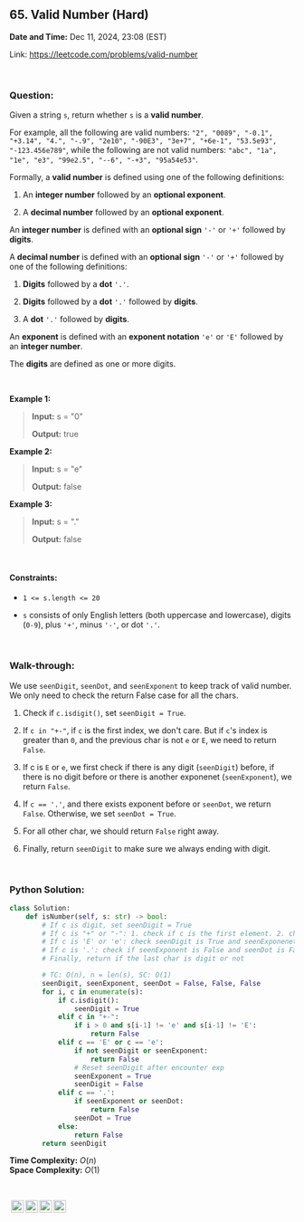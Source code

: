 ## 65. Valid Number (Hard)
**Date and Time:** Dec 11, 2024, 23:08 (EST)

Link: https://leetcode.com/problems/valid-number

<br>

### Question:
Given a string `s`, return whether `s` is a **valid number**.

For example, all the following are valid numbers: `"2", "0089", "-0.1", "+3.14", "4.", "-.9", "2e10", "-90E3", "3e+7", "+6e-1", "53.5e93", "-123.456e789"`, while the following are not valid numbers: `"abc", "1a", "1e", "e3", "99e2.5", "--6", "-+3", "95a54e53"`.

Formally, a **valid number** is defined using one of the following definitions:

1. An **integer number** followed by an **optional exponent**.

2. A **decimal number** followed by an **optional exponent**.

An **integer number** is defined with an **optional sign** `'-'` or `'+'` followed by **digits**.

A **decimal number** is defined with an **optional sign** `'-'` or `'+'` followed by one of the following definitions:

1. **Digits** followed by a **dot** `'.'`.

2. **Digits** followed by a **dot** `'.'` followed by **digits**.

3. A **dot** `'.'` followed by **digits**.

An **exponent** is defined with an **exponent notation** `'e'` or `'E'` followed by an **integer number**.

The **digits** are defined as one or more digits.

<br>

**Example 1:**
> **Input:** s = "0"
> 
> **Output:** true

**Example 2:**
> **Input:** s = "e"
> 
> **Output:** false

**Example 3:**
> **Input:** s = "."
> 
> **Output:** false

<br>

#### Constraints:
* `1 <= s.length <= 20`

* `s` consists of only English letters (both uppercase and lowercase), digits (`0-9`), plus `'+'`, minus `'-'`, or dot `'.'`.

<br>

### Walk-through: 
We use `seenDigit`, `seenDot`, and `seenExponent` to keep track of valid number. We only need to check the return False case for all the chars.

1. Check if `c.isdigit()`, set `seenDigit = True`.

2. If `c in "+-"`, if `c` is the first index, we don't care. But if `c`'s index is greater than `0`, and the previous char is not `e` or `E`, we need to return `False`.

3. If c is `E` or `e`, we first check if there is any digit (`seenDigit`) before, if there is no digit before or there is another exponenet (`seenExponent`), we return `False`.

4. If `c == '.'`, and there exists exponent before or `seenDot`, we return `False`. Otherwise, we set `seenDot = True`.

5. For all other char, we should return `False` right away.

6. Finally, return `seenDigit` to make sure we always ending with digit.

<br>

### Python Solution:
```python
class Solution:
    def isNumber(self, s: str) -> bool:
        # If c is digit, set seenDigit = True
        # If c is "+" or "-": 1. check if c is the first element. 2. check if the previous char is 'e' or 'E'
        # If c is 'E' or 'e': check seenDigit is True and seenExponenet = False, then reset seenDigit = False, set seenExponent = True
        # If c is '.': check if seenExponent is False and seenDot is False. If True, set seenDot = True
        # Finally, return if the last char is digit or not

        # TC: O(n), n = len(s), SC: O(1)
        seenDigit, seenExponent, seenDot = False, False, False
        for i, c in enumerate(s):
            if c.isdigit():
                seenDigit = True
            elif c in "+-":
                if i > 0 and s[i-1] != 'e' and s[i-1] != 'E':
                    return False
            elif c == 'E' or c == 'e':
                if not seenDigit or seenExponent:
                    return False
                # Reset seenDigit after encounter exp
                seenExponent = True
                seenDigit = False
            elif c == '.':
                if seenExponent or seenDot:
                    return False
                seenDot = True
            else:
                return False
        return seenDigit
```
**Time Complexity:** $O(n)$ <br>
**Space Complexity:** $O(1)$

<br>

<img style="height:22px!important;margin-left:3px;vertical-align:text-bottom;" src="https://mirrors.creativecommons.org/presskit/icons/cc.svg?ref=chooser-v1" alt="CC BY-NC-SA" title="CC BY-NC-SA"><img style="height:22px!important;margin-left:3px;vertical-align:text-bottom;" src="https://mirrors.creativecommons.org/presskit/icons/by.svg?ref=chooser-v1" alt="BY: credit must be given to the creator" title="BY: credit must be given to the creator"><img style="height:22px!important;margin-left:3px;vertical-align:text-bottom;" src="https://mirrors.creativecommons.org/presskit/icons/nc.svg?ref=chooser-v1" alt="NC: Only noncommercial uses of the work are permitted" title="NC: Only noncommercial uses of the work are permitted"><img style="height:22px!important;margin-left:3px;vertical-align:text-bottom;" src="https://mirrors.creativecommons.org/presskit/icons/sa.svg?ref=chooser-v1" alt="SA: Adaptations must be shared under the same terms" title="SA: Adaptations must be shared under the same terms">